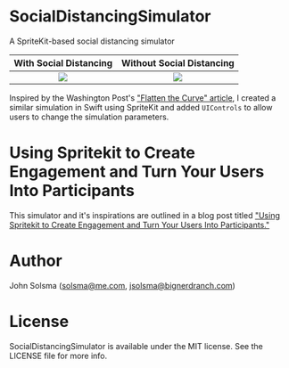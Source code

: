 # SocialDistancingSimulator
A SpriteKit-based social distancing simulator

With Social Distancing             |  Without Social Distancing
:-------------------------:|:-------------------------:
![](https://github.com/bignerdranch/SocialDistancingSimulator/blob/master/Images/larger_with_social_distancing.gif)  |  ![](https://github.com/bignerdranch/SocialDistancingSimulator/blob/master/Images/larger_without_social_distancing.gif)

Inspired by the Washington Post's ["Flatten the Curve" article](https://www.washingtonpost.com/graphics/2020/world/corona-simulator/), I created a similar simulation in Swift using SpriteKit and added `UIControls` to allow users to change the simulation parameters. 

# Using Spritekit to Create Engagement and Turn Your Users Into Participants

This simulator and it's inspirations are outlined in a blog post titled ["Using Spritekit to Create Engagement and Turn Your Users Into Participants."](https://www.bignerdranch.com/?p=4286&preview=1&_ppp=217e866520)

# Author

John Solsma (solsma@me.com, jsolsma@bignerdranch.com)

# License

SocialDistancingSimulator is available under the MIT license. See the LICENSE file for more info.
